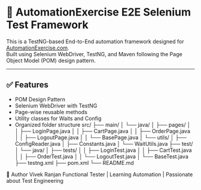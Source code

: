 # 🧪 AutomationExercise E2E Selenium Test Framework

This is a TestNG-based End-to-End automation framework designed for [AutomationExercise.com](https://automationexercise.com/).  
Built using Selenium WebDriver, TestNG, and Maven following the Page Object Model (POM) design pattern.

---

## ✅ Features

- POM Design Pattern
- Selenium WebDriver with TestNG
- Page-wise reusable methods
- Utility classes for Waits and Config
- Organized folder structure
src/
├── main/
│ └── java/
│ ├── pages/
│ │ ├── LoginPage.java
│ │ ├── CartPage.java
│ │ ├── OrderPage.java
│ │ ├── LogoutPage.java
│ │ └── BasePage.java
│ └── utils/
│ ├── ConfigReader.java
│ ├── Constants.java
│ └── WaitUtils.java
├── test/
│ └── java/
│ ├── tests/
│ │ ├── LoginTest.java
│ │ ├── CartTest.java
│ │ ├── OrderTest.java
│ │ └── LogoutTest.java
│ └── BaseTest.java
├── testng.xml
├── pom.xml
└── README.md

📌 Author
Vivek Ranjan
Functional Tester | Learning Automation | Passionate about Test Engineering
